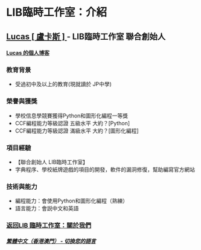 # LIB臨時工作室：介紹

## [Lucas [ 盧卡斯 ] ](https://github.com/BarbTurnip437) - LIB臨時工作室 聯合創始人

#### [Lucas 的個人博客](https://BarbTurnip437.github.io)

### 教育背景

- 受過初中及以上的教育(現就讀於 JP中學)

### 榮譽與獲獎

- 學校信息學競賽獲得Python和圖形化編程一等獎
- CCF編程能力等級認證 五級水平 大約？[Python]
- CCF編程能力等級認證 滿級水平 大約？[圖形化編程]

### 項目經驗

- 【聯合創始人 LIB臨時工作室】
- 字典程序、學校紙牌遊戲的項目的開發，軟件的漏洞修復，幫助編寫官方網站

### 技術與能力

- 編程能力：會使用Python和圖形化編程（熟練）
- 語言能力：會説中文和英語

### [返回LIB 臨時工作室：關於我們](https://libps.github.io/zh-hkmo/About_us)
##### [繁體中文（香港澳門） - 切換您的語言](https://libps.github.io/index.md)
